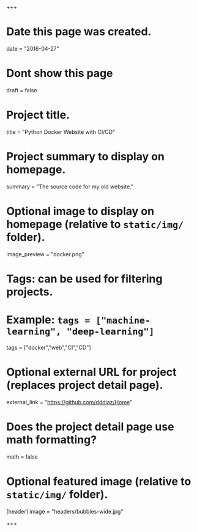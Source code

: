 +++
# Date this page was created.
date = "2016-04-27"

# Dont show this page
draft = false

# Project title.
title = "Python Docker Website with CI/CD"

# Project summary to display on homepage.
summary = "The source code for my old website."

# Optional image to display on homepage (relative to `static/img/` folder).
image_preview = "docker.png"

# Tags: can be used for filtering projects.
# Example: `tags = ["machine-learning", "deep-learning"]`
tags = ["docker","web","CI","CD"]

# Optional external URL for project (replaces project detail page).
external_link = "https://github.com/dddiaz/Home"

# Does the project detail page use math formatting?
math = false

# Optional featured image (relative to `static/img/` folder).
[header]
image = "headers/bubbles-wide.jpg"

+++
